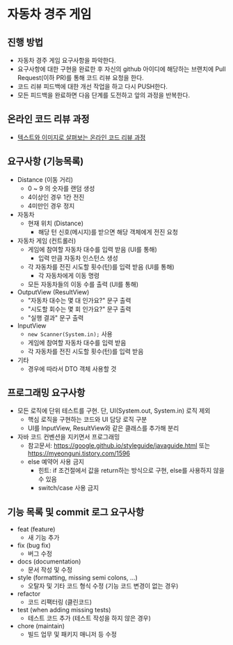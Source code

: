 # 자동차 경주 게임
## 진행 방법
* 자동차 경주 게임 요구사항을 파악한다.
* 요구사항에 대한 구현을 완료한 후 자신의 github 아이디에 해당하는 브랜치에 Pull Request(이하 PR)를 통해 코드 리뷰 요청을 한다.
* 코드 리뷰 피드백에 대한 개선 작업을 하고 다시 PUSH한다.
* 모든 피드백을 완료하면 다음 단계를 도전하고 앞의 과정을 반복한다.

## 온라인 코드 리뷰 과정
* [텍스트와 이미지로 살펴보는 온라인 코드 리뷰 과정](https://github.com/next-step/nextstep-docs/tree/master/codereview)

## 요구사항 (기능목록)
* Distance (이동 거리)
  * 0 ~ 9 의 숫자를 랜덤 생성
  * 4이상인 경우 1칸 전진
  * 4미만인 경우 정지
* 자동차
  * 현재 위치 (Distance)
    * 해당 턴 신호(메시지)를 받으면 해당 객체에게 전진 요청
* 자동차 게임 (컨트롤러)
  * 게임에 참여할 자동차 대수를 입력 받음 (UI를 통해)
    * 입력 만큼 자동차 인스턴스 생성
  * 각 자동차를 전진 시도할 횟수(턴)를 입력 받음 (UI를 통해)
    * 각 자동차에게 이동 명령
  * 모든 자동차들의 이동 수를 출력 (UI를 통해)
* OutputView (ResultView)
  * "자동차 대수는 몇 대 인가요?" 문구 출력
  * "시도할 회수는 몇 회 인가요?" 문구 출력
  * "실행 결과" 문구 출력
* InputView
  * ``` new Scanner(System.in); ``` 사용
  * 게임에 참여할 자동차 대수를 입력 받음
  * 각 자동차를 전진 시도할 횟수(턴)를 입력 받음
* 기타
  * 경우에 따라서 DTO 객체 사용할 것

## 프로그래밍 요구사항
* 모든 로직에 단위 테스트를 구현. 단, UI(System.out, System.in) 로직 제외
  * 핵심 로직을 구현하는 코드와 UI 담당 로직 구분
  * UI를 InputView, ResultView와 같은 클래스를 추가해 분리
* 자바 코드 컨벤션을 지키면서 프로그래밍
  * 참고문서: https://google.github.io/styleguide/javaguide.html 또는 https://myeonguni.tistory.com/1596
  * else 예약어 사용 금지
    * 힌트: if 조건절에서 값을 return하는 방식으로 구현, else를 사용하지 않을 수 있음
    * switch/case 사용 금지

## 기능 목록 및 commit 로그 요구사항
* feat (feature)
  * 새 기능 추가
* fix (bug fix)
  * 버그 수정
* docs (documentation)
  * 문서 작성 및 수정
* style (formatting, missing semi colons, …)
  * 오탈자 및 기타 코드 형식 수정 (기능 코드 변경이 없는 경우)
* refactor
  * 코드 리팩터링 (클린코드)
* test (when adding missing tests)
  * 테스트 코드 추가 (테스트 작성을 하지 않은 경우)
* chore (maintain)
  * 빌드 업무 및 패키지 매니저 등 수정
